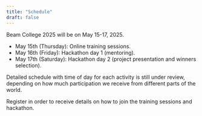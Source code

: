 ```yaml
---
title: "Schedule"
draft: false
---
```


Beam College 2025 will be on May 15-17, 2025.

 * May 15th (Thursday): Online training sessions. 
 * May 16th (Friday): Hackathon day 1 (mentoring).
 * May 17th (Saturday): Hackathon day 2 (project presentation and winners selection).

Detailed schedule with time of day for each activity is still under review, depending on how much participation we receive from different parts of the world.

Register in order to receive details on how to join the training sessions and hackathon.